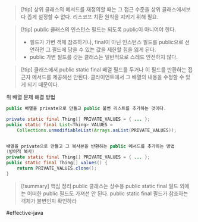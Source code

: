 
> [!tip] 상위 클래스의 메서드를 재정의할 때는 그 접근 수준을 상위 클래스에서보다 좁게 설정할 수 없다.
> 리스코프 치환 원칙을 지키기 위해 필요.

> [!tip] public 클래스의 인스턴스 필드는 되도록 public이 아니여야 한다.
> - 필드가 가변 객체 참조하거나, final이 아닌 인스턴스 필드를 public으로 선언하면 그 필드에 담을 수 있는 값을 제한할 힘을 잃게 된다.
> - public 가변 필드를 갖는 클래스는 일반적으로 스레드 안전하지 않다.

> [!tip] 클래스에서 public static final 배열 필드를 두거나 이 필드를 반환하는 접근자 메서드를 제공해선 안된다.
> 클라이언트에서 그 배열의 내용을 수정할 수 있게 되기 때문이다.

위 배열 문제 해결 방법
``` java
public 배열을 private으로 만들고 public 불변 리스트를 추가하는 것이다.

private static final Thing[] PRIVATE_VALUES = { ... };
public static final List<Thing> VALUES = 
	Collections.unmodifiableList(Arrays.asList(PRIVATE_VALUES));


배열을 private으로 만들고 그 복사본을 반환하는 public 메서드를 추가하는 방법
(방어적 복사)
private static final Thing[] PRIVATE_VALUES = { ... };
public static final Thing[] values() {
	return PRIVATE_VALUES.clone();
}
```

> [!summary] 핵심 정리
> public 클래스는 상수용 public static final 필드 외에는 어떠한 public 필드도 가져선 안 된다.
> public static final 필드가 참조하는 객체가 불변인지 확인하라


#effective-java 